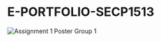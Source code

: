 # E-PORTFOLIO-SECP1513

![Assignment 1 Poster Group 1](https://github.com/JWEN0518/E-PORTFOLIO-SECP1513/assets/152403691/bdd8376b-0069-41cc-9da2-c341629c3638)


